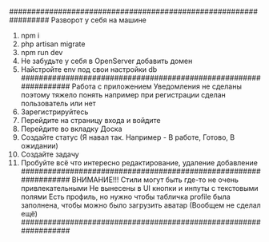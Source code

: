 #################################################################
Разворот у себя на машине
1) npm i
2) php artisan migrate
3) npm run dev
4) Не забудьте у себя в OpenServer добавить домен
5) Найстройте env под свои настройки db
#################################################################
Работа с приложением
Уведомления не сделаны поэтому тяжело понять например при регистрации сделан пользователь или нет
1) Зарегистрируйтесь
2) Перейдите на страницу входа и войдите
3) Перейдите во вкладку Доска
4) Создайте статус (Я навал так. Например - В работе, Готово, В ожидании)
5) Создайте задачу
6) Пробуйте всё что интересно редактирование, удаление добавление
#################################################################
ВНИМАНИЕ!!!
Стили могут быть где-то не очень привлекательными
Не вынесены в UI кнопки и инпуты с текстовыми полями
Есть профиль, но нужно чтобы табличка profile была заполнена, чтобы можно было загрузить аватар (Вообщем не сделал ещё)
#################################################################
